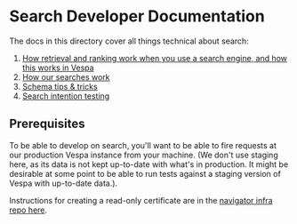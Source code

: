# Search Developer Documentation

The docs in this directory cover all things technical about search:

1. [How retrieval and ranking work when you use a search engine, and how this works in Vespa](./1_search_retrieval_and_ranking.md)
2. [How our searches work](./2_cpr_searches.md)
3. [Schema tips & tricks](./3_schema_tips_and_tricks.md)
4. [Search intention testing](./4_search_intention_tests.md)

## Prerequisites

To be able to develop on search, you'll want to be able to fire requests at our production Vespa instance from your machine. (We don't use staging here, as its data is not kept up-to-date with what's in production. It might be desirable at some point to be able to run tests against a staging version of Vespa with up-to-date data.).

Instructions for creating a read-only certificate are in the [navigator infra repo here](https://github.com/climatepolicyradar/navigator-infra/tree/main/vespa#how-to-add-a-certificate-for-vespa-cloud-access).

